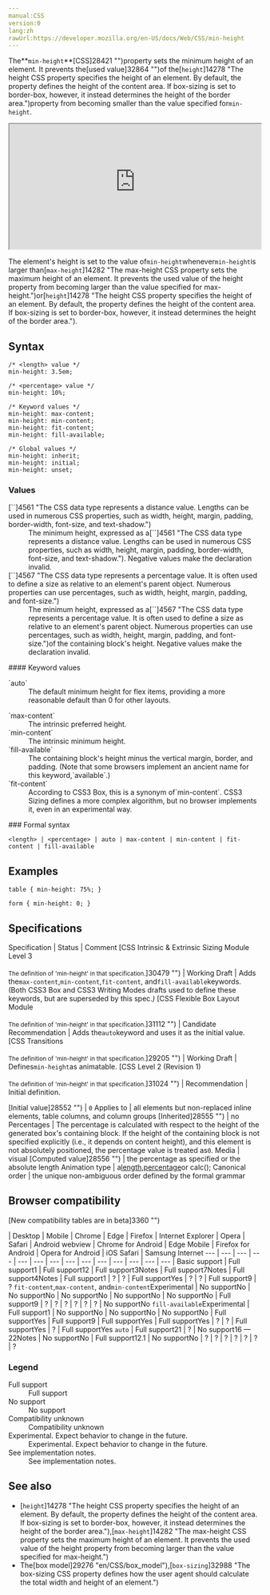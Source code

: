 ```yaml
---
manual:CSS
version:0
lang:zh
rawUrl:https://developer.mozilla.org/en-US/docs/Web/CSS/min-height
---
```






The**`min-height`**[CSS]28421 "")property sets the minimum height of an element. It prevents the[used value]32864 "")of the[`height`]14278 "The height CSS property specifies the height of an element. By default, the property defines the height of the content area. If box-sizing is set to border-box, however, it instead determines the height of the border area.")property from becoming smaller than the value specified for`min-height`.

<iframe src='https://interactive-examples.mdn.mozilla.net/pages/css/min-height.html' width='100%' height='250'></iframe>


The element&#39;s height is set to the value of`min-height`whenever`min-height`is larger than[`max-height`]14282 "The max-height CSS property sets the maximum height of an element. It prevents the used value of the height property from becoming larger than the value specified for max-height.")or[`height`]14278 "The height CSS property specifies the height of an element. By default, the property defines the height of the content area. If box-sizing is set to border-box, however, it instead determines the height of the border area.").


## Syntax<a name="Syntax"></a>

```
/* <length> value */
min-height: 3.5em;

/* <percentage> value */
min-height: 10%;

/* Keyword values */
min-height: max-content;
min-height: min-content;
min-height: fit-content;
min-height: fill-available;

/* Global values */
min-height: inherit;
min-height: initial;
min-height: unset;
```

### Values<a name="Values"></a>
<dl><dt id=''>[`<length>`]4561 "The <length> CSS data type represents a distance value. Lengths can be used in numerous CSS properties, such as width, height, margin, padding, border-width, font-size, and text-shadow.")</dt><dd>The minimum height, expressed as a[`<length>`]4561 "The <length> CSS data type represents a distance value. Lengths can be used in numerous CSS properties, such as width, height, margin, padding, border-width, font-size, and text-shadow."). Negative values make the declaration invalid.</dd><dt id=''>[`<percentage>`]4567 "The <percentage> CSS data type represents a percentage value. It is often used to define a size as relative to an element's parent object. Numerous properties can use percentages, such as width, height, margin, padding, and font-size.")</dt><dd>The minimum height, expressed as a[`<percentage>`]4567 "The <percentage> CSS data type represents a percentage value. It is often used to define a size as relative to an element's parent object. Numerous properties can use percentages, such as width, height, margin, padding, and font-size.")of the containing block&#39;s height. Negative values make the declaration invalid.</dd></dl>
#### Keyword values<a name="Keyword_values"></a>
<dl><dt id=''>`auto`</dt><dd>The default minimum height for flex items, providing a more reasonable default than 0 for other layouts.</dd></dl><dl><dt id=''>`max-content`<i></i></dt><dd>The intrinsic preferred height.</dd><dt id=''>`min-content`<i></i></dt><dd>The intrinsic minimum height.</dd><dt id=''>`fill-available`<i></i></dt><dd>The containing block&#39;s height minus the vertical margin, border, and padding. (Note that some browsers implement an ancient name for this keyword,`available`.)</dd><dt id=''>`fit-content`<i></i></dt><dd>According to CSS3 Box, this is a synonym of`min-content`. CSS3 Sizing defines a more complex algorithm, but no browser implements it, even in an experimental way.</dd></dl>
### Formal syntax<a name="Formal_syntax"></a>

```
<length> | <percentage> | auto | max-content | min-content | fit-content | fill-available
```

## Examples<a name="Examples"></a>

```
table { min-height: 75%; }

form { min-height: 0; }
```

## Specifications<a name="Specifications"></a>

Specification | Status | Comment 
[CSS Intrinsic &amp; Extrinsic Sizing Module Level 3<br></br><small>The definition of &#39;min-height&#39; in that specification.</small>]30479 "") | Working Draft | Adds the`max-content`,`min-content`,`fit-content`, and`fill-available`keywords. (Both CSS3 Box and CSS3 Writing Modes drafts used to define these keywords, but are superseded by this spec.*)* 
[CSS Flexible Box Layout Module<br></br><small>The definition of &#39;min-height&#39; in that specification.</small>]31112 "") | Candidate Recommendation | Adds the`auto`keyword and uses it as the initial value. 
[CSS Transitions<br></br><small>The definition of &#39;min-height&#39; in that specification.</small>]29205 "") | Working Draft | Defines`min-height`as animatable. 
[CSS Level 2 (Revision 1)<br></br><small>The definition of &#39;min-height&#39; in that specification.</small>]31024 "") | Recommendation | Initial definition. 


[Initial value]28552 "") | `0` 
Applies to | all elements but non-replaced inline elements, table columns, and column groups 
[Inherited]28555 "") | no 
Percentages | The percentage is calculated with respect to the height of the generated box&#39;s containing block. If the height of the containing block is not specified explicitly (i.e., it depends on content height), and this element is not absolutely positioned, the percentage value is treated as`0`. 
Media | visual 
[Computed value]28556 "") | the percentage as specified or the absolute length 
Animation type | a[length](%4561#Interpolation "Values of the <length> CSS data type are interpolated as real, floating-point numbers."),[percentage](%4567#Interpolation "Values of the <percentage> CSS data type are interpolated as real, floating-point numbers.")or calc(); 
Canonical order | the unique non-ambiguous order defined by the formal grammar 


## Browser compatibility<a name="Browser_compatibility"></a>
[New compatibility tables are in beta<i></i>]3360 "")

 | <abbr>Desktop<i></i></abbr> | <abbr>Mobile<i></i></abbr> 
 | <abbr>Chrome<i></i></abbr> | <abbr>Edge<i></i></abbr> | <abbr>Firefox<i></i></abbr> | <abbr>Internet Explorer<i></i></abbr> | <abbr>Opera<i></i></abbr> | <abbr>Safari<i></i></abbr> | <abbr>Android webview<i></i></abbr> | <abbr>Chrome for Android<i></i></abbr> | <abbr>Edge Mobile<i></i></abbr> | <abbr>Firefox for Android<i></i></abbr> | <abbr>Opera for Android<i></i></abbr> | <abbr>iOS Safari<i></i></abbr> | <abbr>Samsung Internet<i></i></abbr> 
 ---  |  ---  |  ---  |  ---  |  ---  |  ---  |  ---  |  ---  |  ---  |  ---  |  ---  |  ---  |  ---  |  ---  | 
Basic support | <abbr>Full support</abbr>1 | <abbr>Full support</abbr>12 | <abbr>Full support</abbr>3<abbr>Notes<i></i></abbr> | <abbr>Full support</abbr>7<abbr>Notes<i></i></abbr> | <abbr>Full support</abbr>4<abbr>Notes<i></i></abbr> | <abbr>Full support</abbr>1 | <abbr>?</abbr> | <abbr>?</abbr> | <abbr>Full support</abbr>Yes | <abbr>?</abbr> | <abbr>?</abbr> | <abbr>Full support</abbr>9 | <abbr>?</abbr> 
`fit-content`,`max-content`, and`min-content`<abbr>Experimental<i></i></abbr> | <abbr>No support</abbr>No | <abbr>No support</abbr>No | <abbr>No support</abbr>No | <abbr>No support</abbr>No | <abbr>No support</abbr>No | <abbr>Full support</abbr>9 | <abbr>?</abbr> | <abbr>?</abbr> | <abbr>?</abbr> | <abbr>?</abbr> | <abbr>?</abbr> | <abbr>?</abbr> | <abbr>No support</abbr>No 
`fill-available`<abbr>Experimental<i></i></abbr> | <abbr>Full support</abbr>1 | <abbr>No support</abbr>No | <abbr>No support</abbr>No | <abbr>No support</abbr>No | <abbr>Full support</abbr>Yes | <abbr>Full support</abbr>9 | <abbr>Full support</abbr>Yes | <abbr>Full support</abbr>Yes | <abbr>?</abbr> | <abbr>?</abbr> | <abbr>Full support</abbr>Yes | <abbr>?</abbr> | <abbr>Full support</abbr>Yes 
`auto` | <abbr>Full support</abbr>21 | <abbr>?</abbr> | <abbr>No support</abbr>16 — 22<abbr>Notes<i></i></abbr> | <abbr>No support</abbr>No | <abbr>Full support</abbr>12.1 | <abbr>No support</abbr>No | <abbr>?</abbr> | <abbr>?</abbr> | <abbr>?</abbr> | <abbr>?</abbr> | <abbr>?</abbr> | <abbr>?</abbr> | <abbr>?</abbr> 


### Legend<a name="Legend"></a>
<dl><dt id=''><abbr>Full support</abbr></dt><dd>Full support</dd><dt id=''><abbr>No support</abbr></dt><dd>No support</dd><dt id=''><abbr>Compatibility unknown</abbr></dt><dd>Compatibility unknown</dd><dt id=''><abbr>Experimental. Expect behavior to change in the future.<i></i></abbr></dt><dd>Experimental. Expect behavior to change in the future.</dd><dt id=''><abbr>See implementation notes.<i></i></abbr></dt><dd>See implementation notes.</dd></dl>

## See also<a name="See_also"></a>

* [`height`]14278 "The height CSS property specifies the height of an element. By default, the property defines the height of the content area. If box-sizing is set to border-box, however, it instead determines the height of the border area."),[`max-height`]14282 "The max-height CSS property sets the maximum height of an element. It prevents the used value of the height property from becoming larger than the value specified for max-height.")
* The[box model]29276 "en/CSS/box_model"),[`box-sizing`]32988 "The box-sizing CSS property defines how the user agent should calculate the total width and height of an element.")



